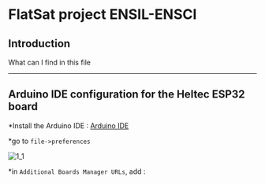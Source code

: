 # FlatSat project ENSIL-ENSCI
## Introduction

What can I find in this file

-----

## Arduino IDE configuration for the Heltec ESP32 board

*Install the Arduino IDE : [Arduino IDE](https://www.arduino.cc/en/software)

*go to `file->preferences`

![1_1](https://armand-guzzonato.notion.site/image/https%3A%2F%2Fs3-us-west-2.amazonaws.com%2Fsecure.notion-static.com%2Fdff0c6c7-5aef-4217-8ac0-218e762cea7a%2F1_1.png?table=block&id=9e6edf58-ae2b-40b4-be98-a10fd4d37c3d&spaceId=dc9b6554-9915-4b11-9e21-0a4be375f44c&width=920&userId=&cache=v2)

*in `Additional Boards Manager URLs`, add : 
